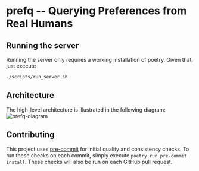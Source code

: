 # prefq -- Querying Preferences from Real Humans

## Running the server

Running the server only requires a working installation of poetry. Given that, just execute

```bash
./scripts/run_server.sh
```

## Architecture

The high-level architecture is illustrated in the following diagram:
![prefq-diagram](./figures/prefq_diagram/prefq.svg)

## Contributing

This project uses [pre-commit](https://pre-commit.com/) for initial quality and consistency checks. To run these checks on each commit, simply execute `poetry run pre-commit install`. These checks will also be run on each GitHub pull request.

